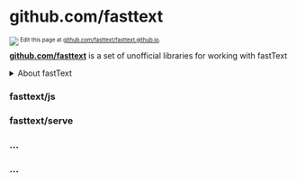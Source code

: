 # github.com/fasttext

<img src="https://avatars0.githubusercontent.com/u/44705534?s=100&v=4" align="left"/>

<sub><sup>Edit this page at [github.com/fasttext/fasttext.github.io](https://github.com/fasttext/fasttext.github.io/).</sup></sub>

**[github.com/fasttext](https://github.com/fasttext/)** is a set of unofficial libraries for working with fastText

<details><summary>About fastText</summary>

**fastText* is a library for efficient text classification and representation learning developed by Facebook Research.

Read the official fastText documentation at [fasttext.cc](https://fasttext.cc/)

</details>

### fasttext/js

### fasttext/serve

### ...

### ...



